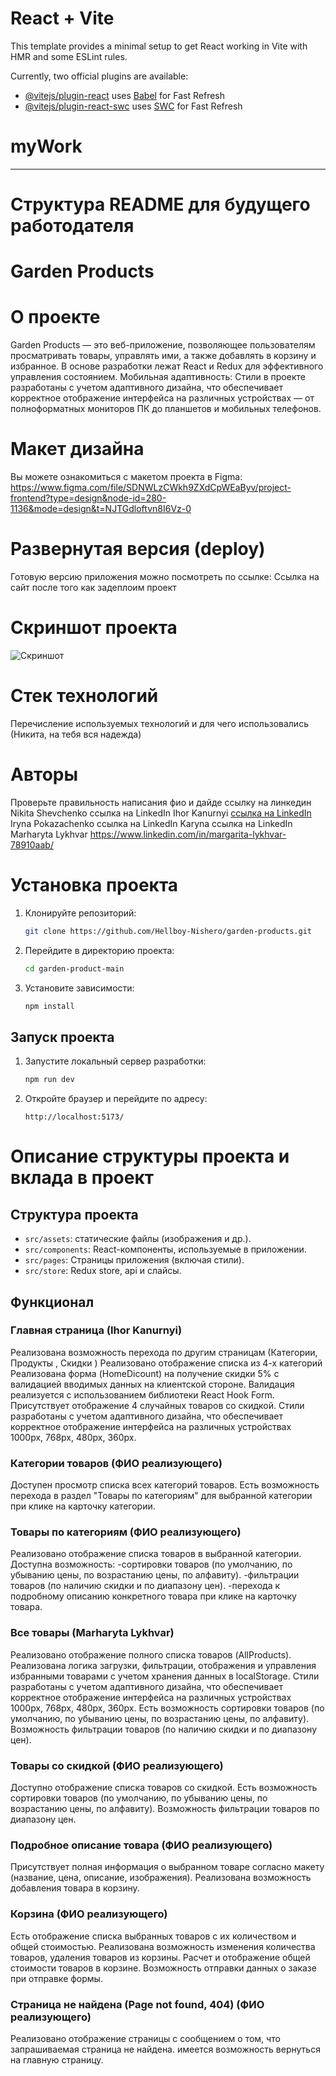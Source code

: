 # React + Vite

This template provides a minimal setup to get React working in Vite with HMR and some ESLint rules.

Currently, two official plugins are available:

- [@vitejs/plugin-react](https://github.com/vitejs/vite-plugin-react/blob/main/packages/plugin-react/README.md) uses [Babel](https://babeljs.io/) for Fast Refresh
- [@vitejs/plugin-react-swc](https://github.com/vitejs/vite-plugin-react-swc) uses [SWC](https://swc.rs/) for Fast Refresh
# myWork


-----------------------------------------------------------------------------------------------

# Структура README для будущего работодателя

# Garden Products

# О проекте
Garden Products — это веб-приложение, позволяющее пользователям просматривать товары, управлять ими, а также добавлять в корзину и избранное. В основе разработки лежат React и Redux для эффективного управления состоянием.
Мобильная адаптивность: Стили в проекте разработаны с учетом адаптивного дизайна, что обеспечивает корректное отображение интерфейса на различных устройствах — от полноформатных мониторов ПК до планшетов и мобильных телефонов.


# Макет дизайна
Вы можете ознакомиться с макетом проекта в Figma:
https://www.figma.com/file/SDNWLzCWkh9ZXdCpWEaByv/project-frontend?type=design&node-id=280-1136&mode=design&t=NJTGdloftvn8I6Vz-0 


# Развернутая версия (deploy)
Готовую версию приложения можно посмотреть по ссылке:
Ссылка на сайт после того как задеплоим проект

# Скриншот проекта
![Скриншот](./ссылка)


# Стек технологий
Перечисление используемых технологий и для чего использовались (Никита, на тебя вся надежда)


# Авторы
Проверьте правильность написания фио и дайде ссылку на линкедин
Nikita Shevchenko
ссылка на LinkedIn
Ihor Kanurnyi
[ссылка на LinkedIn](https://www.linkedin.com/in/ihor-kanurnyi/)
Iryna Pokazachenko
ссылка на LinkedIn
Karyna
ссылка на LinkedIn
Marharyta Lykhvar
https://www.linkedin.com/in/margarita-lykhvar-78910aab/



# Установка проекта
1. Клонируйте репозиторий:

   ```sh
   git clone https://github.com/Hellboy-Nishero/garden-products.git
   ```

2. Перейдите в директорию проекта:

   ```sh
   cd garden-product-main
   ```

3. Установите зависимости:
   ```sh
   npm install
   ```


## Запуск проекта

1. Запустите локальный сервер разработки:

   ```sh
   npm run dev
   ```

2. Откройте браузер и перейдите по адресу:
   ```
   http://localhost:5173/
   ```


# Описание структуры проекта и вклада в проект

## Структура проекта
- `src/assets`: статические файлы (изображения и др.).
- `src/components`: React-компоненты, используемые в приложении.
- `src/pages`: Страницы приложения (включая стили).
- `src/store`: Redux store, api и слайсы.


## Функционал

### Главная страница (Ihor Kanurnyi)
Реализована возможность перехода по другим страницам (Категории, Продукты , Скидки )
Реализовано отображение списка из 4-х категорий
Реализована форма (HomeDicount) на получение скидки 5% c валидацией вводимых данных на клиентской стороне. Валидация реализуется с использованием библиотеки React Hook Form.
Присутствует отображение 4 случайных товаров со скидкой.
Стили разработаны с учетом адаптивного дизайна, что обеспечивает корректное отображение интерфейса на различных устройствах 1000px, 768px, 480px, 360px.

### Категории товаров (ФИО реализующего)
Доступен просмотр списка всех категорий товаров.
Есть возможность перехода в раздел "Товары по категориям" для выбранной категории при клике на карточку категории.

### Товары по категориям (ФИО реализующего)
Реализовано отображение списка товаров в выбранной категории.
Доступна возможность:
            -сортировки товаров (по умолчанию, по убыванию цены, по возрастанию цены, по алфавиту).
            -фильтрации товаров (по наличию скидки и по диапазону цен).
            -перехода к подробному описанию конкретного товара при клике на карточку товара.

### Все товары (Marharyta Lykhvar)
Реализовано отображение полного списка товаров (AllProducts).
Реализована логика загрузки, фильтрации, отображения и управления избранными товарами с учетом хранения данных в localStorage. 
Стили разработаны с учетом адаптивного дизайна, что обеспечивает корректное отображение интерфейса на различных устройствах 1000px, 768px, 480px, 360px.
Есть возможность сортировки товаров (по умолчанию, по убыванию цены, по возрастанию цены, по алфавиту).
Возможность фильтрации товаров (по наличию скидки и по диапазону цен).

### Товары со скидкой (ФИО реализующего)
Доступно отображение списка товаров со скидкой.
Есть возможность сортировки товаров (по умолчанию, по убыванию цены, по возрастанию цены, по алфавиту).
Возможность фильтрации товаров по диапазону цен.

### Подробное описание товара (ФИО реализующего)
Присутствует полная информация о выбранном товаре согласно макету (название, цена, описание, изображения).
Реализована возможность добавления товара в корзину.

### Корзина (ФИО реализующего)
Есть отображение списка выбранных товаров с их количеством и общей стоимостью.
Реализована возможность изменения количества товаров, удаления товаров из корзины.
Расчет и отображение общей стоимости товаров в корзине.
Возможность отправки данных о заказе при отправке формы.

### Страница не найдена (Page not found, 404) (ФИО реализующего)
Реализовано отображение страницы с сообщением о том, что запрашиваемая страница не найдена.
имеется возможность вернуться на главную страницу.




